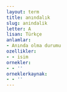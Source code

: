 ```yaml
---
layout: term
title: anındalık
slug: anindalik
letter: A
lisan: Türkçe
anlamlar:
- Anında olma durumu
ozellikler:
- - isim
ornekler:
- - ''
orneklerkaynak:
- - ''
---
```

